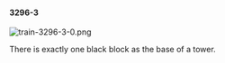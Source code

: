 #### 3296-3
![train-3296-3-0.png](https://github.com/lil-lab/nlvr/raw/master/nlvr/train/images/23/train-3296-3-0.png "train-3296-3-0.png")

There is exactly one black block as the base of a tower.